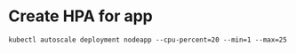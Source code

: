 # Create HPA for app
```
kubectl autoscale deployment nodeapp --cpu-percent=20 --min=1 --max=25
```
